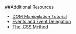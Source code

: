 ##Additional Resources

* [DOM Manipulation Tutorial](http://www.tutorialspoint.com/jquery/jquery-dom.htm)
* [Events and Event Delegation](http://jqfundamentals.com/chapter/events)
* [The .CSS Method](http://www.sitepoint.com/change-css-jquery/)